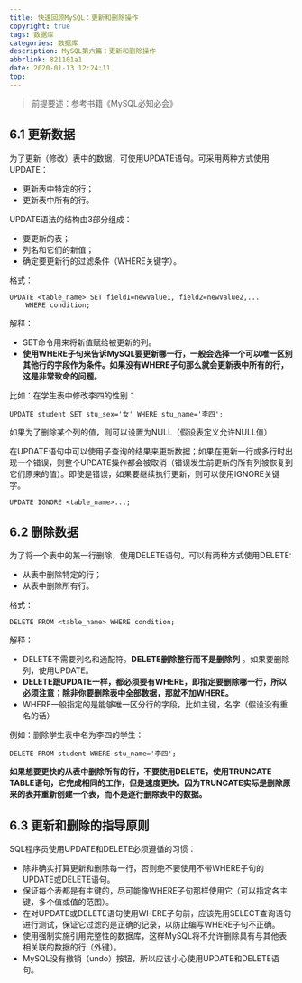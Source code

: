 ```yaml
---
title: 快速回顾MySQL：更新和删除操作
copyright: true
tags: 数据库
categories: 数据库
description: MySQL第六篇：更新和删除操作
abbrlink: 821101a1
date: 2020-01-13 12:24:11
top:
---
```


> 前提要述：参考书籍《MySQL必知必会》

## 6.1 更新数据
为了更新（修改）表中的数据，可使用UPDATE语句。可采用两种方式使用UPDATE：
- 更新表中特定的行；
- 更新表中所有的行。

UPDATE语法的结构由3部分组成：
- 要更新的表；
- 列名和它们的新值；
- 确定要更新行的过滤条件（WHERE关键字）。

格式：

```mysql
UPDATE <table_name> SET field1=newValue1, field2=newValue2,...
    WHERE condition;
```

解释：
- SET命令用来将新值赋给被更新的列。
- **使用WHERE子句来告诉MySQL要更新哪一行，一般会选择一个可以唯一区别其他行的字段作为条件。如果没有WHERE子句那么就会更新表中所有的行，这是非常致命的问题。**

比如：在学生表中修改李四的性别：

```mysql
UPDATE student SET stu_sex='女' WHERE stu_name='李四';
```

如果为了删除某个列的值，则可以设置为NULL（假设表定义允许NULL值）

在UPDATE语句中可以使用子查询的结果来更新数据；如果在更新一行或多行时出现一个错误，则整个UPDATE操作都会被取消（错误发生前更新的所有列被恢复到它们原来的值）。即使是错误，如果要继续执行更新，则可以使用IGNORE关键字。

```mysql
UPDATE IGNORE <table_name>...;
```

## 6.2 删除数据
为了将一个表中的某一行删除，使用DELETE语句。可以有两种方式使用DELETE:
- 从表中删除特定的行；
- 从表中删除所有行。

格式：

```mysql
DELETE FROM <table_name> WHERE condition;
```

解释：
- DELETE不需要列名和通配符。**DELETE删除整行而不是删除列**
。如果要删除列，使用UPDATE。
- **DELETE跟UPDATE一样，都必须要有WHERE，即指定要删除哪一行，所以必须注意；除非你要删除表中全部数据，那就不加WHERE。**
- WHERE一般指定的是能够唯一区分行的字段，比如主键，名字（假设没有重名的话）

例如：删除学生表中名为李四的学生：

```mysql
DELETE FROM student WHERE stu_name='李四';
```

**如果想要更快的从表中删除所有的行，不要使用DELETE，使用TRUNCATE TABLE语句，它完成相同的工作，但是速度更快。因为TRUNCATE实际是删除原来的表并重新创建一个表，而不是逐行删除表中的数据。**

## 6.3 更新和删除的指导原则
SQL程序员使用UPDATE和DELETE必须遵循的习惯：
- 除非确实打算更新和删除每一行，否则绝不要使用不带WHERE子句的UPDATE或DELETE语句。
- 保证每个表都是有主键的，尽可能像WHERE子句那样使用它（可以指定各主键，多个值或值的范围）。
- 在对UPDATE或DELETE语句使用WHERE子句前，应该先用SELECT查询语句进行测试，保证它过滤的是正确的记录，以防止编写WHERE子句不正确。
- 使用强制实施引用完整性的数据库，这样MySQL将不允许删除具有与其他表相关联的数据的行（外键）。
- MySQL没有撤销（undo）按钮，所以应该小心使用UPDATE和DELETE语句。
